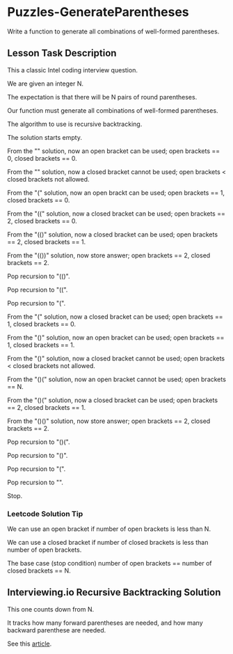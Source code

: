 # Puzzles-GenerateParentheses

Write a function to generate all combinations of well-formed parentheses.

## Lesson Task Description

This a classic Intel coding interview question.

We are given an integer N.

The expectation is that there will be N pairs of round parentheses.

Our function must generate all combinations of well-formed parentheses.

The algorithm to use is recursive backtracking.

The solution starts empty.

From the "" solution, now an open bracket can be used; open brackets == 0, closed brackets == 0.

From the "" solution, now a closed bracket cannot be used; open brackets < closed brackets not allowed.

From the "(" solution, now an open brackt can be used; open brackets == 1, closed brackets == 0.

From the "((" solution, now a closed bracket can be used; open brackets == 2, closed brackets == 0.

From the "(()" solution, now a closed bracket can be used; open brackets == 2, closed brackets == 1.

From the "(())" solution, now store answer; open brackets == 2, closed brackets == 2.

Pop recursion to "(()".

Pop recursion to "((".

Pop recursion to "(".

From the "(" solution, now a closed bracket can be used; open brackets == 1, closed brackets == 0.

From the "()" solution, now an open bracket can be used; open brackets == 1, closed brackets == 1.

From the "()" solution, now a closed bracket cannot be used; open brackets < closed brackets not allowed.

From the "()(" solution, now an open bracket cannot be used; open brackets == N.

From the "()(" solution, now a closed bracket can be used; open brackets == 2, closed brackets == 1.

From the "()()" solution, now store answer; open brackets == 2, closed brackets == 2.

Pop recursion to "()(".

Pop recursion to "()".

Pop recursion to "(".

Pop recursion to "".

Stop.

### Leetcode Solution Tip

We can use an open bracket if number of open brackets is less than N.

We can use a closed bracket if number of closed brackets is less than number of open brackets.

The base case (stop condition) number of open brackets == number of closed brackets == N.

## Interviewing.io Recursive Backtracking Solution

This one counts down from N.

It tracks how many forward parentheses are needed, and how many backward parenthese are needed.

See this [article](https://interviewing.io/questions/generate-parentheses).
